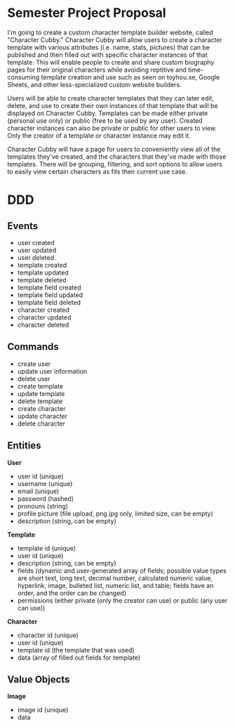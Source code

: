 # Semester Project Proposal

I'm going to create a custom character template builder website, called "Character Cubby." Character Cubby will allow users to create a character template with various attributes (i.e. name, stats, pictures) that can be published and then filled out with specific character instances of that template. This will enable people to create and share custom biography pages for their original characters while avoiding reptitive and time-consuming template creation and use such as seen on toyhou.se, Google Sheets, and other less-specialized custom website builders. 

Users will be able to create character templates that they can later edit, delete, and use to create their own instances of that template that will be displayed on Character Cubby. Templates can be made either private (personal use only) or public (free to be used by any user). Created character instances can also be private or public for other users to view. Only the creator of a template or character instance may edit it. 

Character Cubby will have a page for users to conveniently view all of the templates they've created, and the characters that they've made with those templates. There will be grouping, filtering, and sort options to allow users to easily view certain characters as fits their current use case. 

# DDD 

## Events 

- user created
- user updated
- user deleted
- template created
- template updated
- template deleted
- template field created
- template field updated
- template field deleted
- character created
- character updated
- character deleted

## Commands 

- create user
- update user information
- delete user
- create template
- update template 
- delete template
- create character
- update character
- delete character

## Entities 

**User**
- user id (unique)
- username (unique)
- email (unique)
- password (hashed)
- pronouns (string)
- profile picture (file upload, png jpg only, limited size, can be empty)
- description (string, can be empty)

**Template**
- template id (unique)
- user id (unique)
- description (string, can be empty)
- fields (dynamic and user-generated array of fields; possible value types are short text, long text, decimal number, calculated numeric value, hyperlink, image, bulleted list, numeric list, and table; fields have an order, and the order can be changed)
- permissions (either private (only the creator can use) or public (any user can use))

**Character**
- character id (unique)
- user id (unique)
- template id (the template that was used)
- data (array of filled out fields for template)


## Value Objects 

**Image**

- image id (unique)
- data